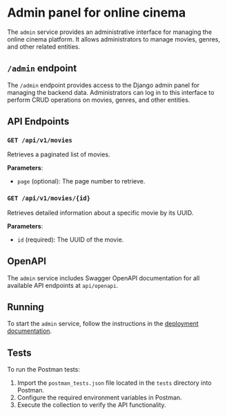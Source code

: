 # Admin panel for online cinema

The `admin` service provides an administrative interface for managing the online cinema platform. It allows administrators to manage movies, genres, and other related entities.

## `/admin` endpoint

The `/admin` endpoint provides access to the Django admin panel for managing the backend data. Administrators can log in to this interface to perform CRUD operations on movies, genres, and other entities.

## API Endpoints

### `GET /api/v1/movies`

Retrieves a paginated list of movies.

**Parameters**:
  - `page` (optional): The page number to retrieve.

### `GET /api/v1/movies/{id}`

Retrieves detailed information about a specific movie by its UUID.

**Parameters**:
  - `id` (required): The UUID of the movie.

## OpenAPI

The `admin` service includes Swagger OpenAPI documentation for all available API endpoints at `api/openapi`.

## Running

To start the `admin` service, follow the instructions in the [deployment documentation](../../deploy/sprint_2/README.md).

## Tests

To run the Postman tests:
1. Import the `postman_tests.json` file located in the `tests` directory into Postman.
2. Configure the required environment variables in Postman.
3. Execute the collection to verify the API functionality.
